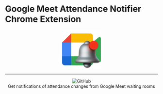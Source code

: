 # Google Meet Attendance Notifier Chrome Extension

<p align="center">
  <img src="icons/icon128.png">
</p>
<hr>
<p align="center">
  <img alt="GitHub" src="https://img.shields.io/github/license/KYDronePilot/google-meet-monitor-ext"><br>
  Get notifications of attendance changes from Google Meet waiting rooms
</p>
